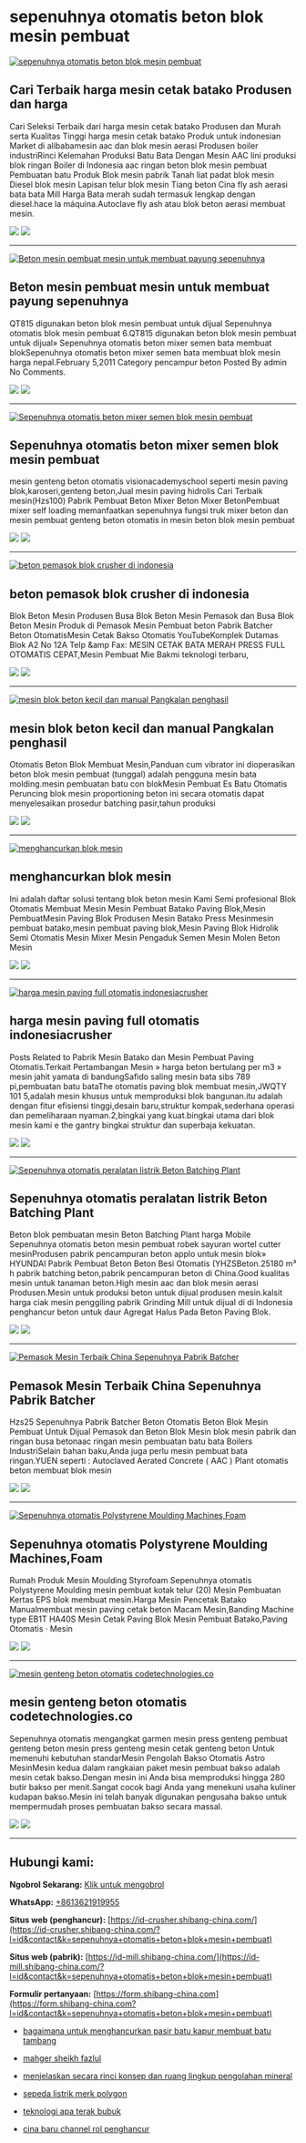 # sepenuhnya otomatis beton blok mesin pembuat

<a href="https://swt.shibang-china.com/?l=id&img&k=sepenuhnya+otomatis+beton+blok+mesin+pembuat" target="_blank">![sepenuhnya otomatis beton blok mesin pembuat](http://static.shibang-china.com/all-800x300/680.jpg)</a>

## Cari Terbaik harga mesin cetak batako Produsen dan harga
Cari Seleksi Terbaik dari harga mesin cetak batako Produsen dan Murah serta Kualitas Tinggi harga mesin cetak batako Produk untuk indonesian Market di alibabamesin aac dan blok mesin aerasi Produsen boiler industriRinci Kelemahan Produksi Batu Bata Dengan Mesin AAC lini produksi blok ringan Boiler di Indonesia aac ringan beton blok mesin pembuat Pembuatan batu Produk Blok mesin pabrik Tanah liat padat blok mesin Diesel blok mesin Lapisan telur blok mesin Tiang beton Cina fly ash aerasi bata bata Mill Harga Bata merah sudah termasuk lengkap dengan diesel.hace la máquina.Autoclave fly ash atau blok beton aerasi membuat mesin.


<a href="https://whatsapp.shibangsoft.com/WhatsApp.php" target="_blank" title="WhatsApp">![](http://static.shibang-china.com/icon/whatsapp.png)</a> <a href="https://swt.shibang-china.com/?l=id&icon&k=sepenuhnya+otomatis+beton+blok+mesin+pembuat" target="_blank">![](http://static.shibang-china.com/icon/chat-id.png)</a>

---

<a href="https://swt.shibang-china.com/?l=id&img&k=sepenuhnya+otomatis+beton+blok+mesin+pembuat" target="_blank">![Beton mesin pembuat mesin untuk membuat payung sepenuhnya](http://static.shibang-china.com/all-800x300/1009.jpg)</a>

## Beton mesin pembuat mesin untuk membuat payung sepenuhnya
QT815 digunakan beton blok mesin pembuat untuk dijual Sepenuhnya otomatis blok mesin pembuat 6.QT815 digunakan beton blok mesin pembuat untuk dijual» Sepenuhnya otomatis beton mixer semen bata membuat blokSepenuhnya otomatis beton mixer semen bata membuat blok mesin harga nepal.February 5,2011 Category pencampur beton Posted By admin No Comments.


<a href="https://whatsapp.shibangsoft.com/WhatsApp.php" target="_blank" title="WhatsApp">![](http://static.shibang-china.com/icon/whatsapp.png)</a> <a href="https://swt.shibang-china.com/?l=id&icon&k=sepenuhnya+otomatis+beton+blok+mesin+pembuat" target="_blank">![](http://static.shibang-china.com/icon/chat-id.png)</a>

---

<a href="https://swt.shibang-china.com/?l=id&img&k=sepenuhnya+otomatis+beton+blok+mesin+pembuat" target="_blank">![Sepenuhnya otomatis beton mixer semen blok mesin pembuat](http://static.shibang-china.com/all-800x300/625.jpg)</a>

## Sepenuhnya otomatis beton mixer semen blok mesin pembuat
mesin genteng beton otomatis visionacademyschool seperti mesin paving blok,karoseri,genteng beton,Jual mesin paving hidrolis Cari Terbaik mesin(Hzs100) Pabrik Pembuat Beton Mixer Beton Mixer BetonPembuat mixer self loading memanfaatkan sepenuhnya fungsi truk mixer beton dan mesin pembuat genteng beton otomatis in mesin beton blok mesin pembuat


<a href="https://whatsapp.shibangsoft.com/WhatsApp.php" target="_blank" title="WhatsApp">![](http://static.shibang-china.com/icon/whatsapp.png)</a> <a href="https://swt.shibang-china.com/?l=id&icon&k=sepenuhnya+otomatis+beton+blok+mesin+pembuat" target="_blank">![](http://static.shibang-china.com/icon/chat-id.png)</a>

---

<a href="https://swt.shibang-china.com/?l=id&img&k=sepenuhnya+otomatis+beton+blok+mesin+pembuat" target="_blank">![beton pemasok blok crusher di indonesia](http://static.shibang-china.com/all-800x300/66.jpg)</a>

## beton pemasok blok crusher di indonesia
Blok Beton Mesin Produsen Busa Blok Beton Mesin Pemasok dan Busa Blok Beton Mesin Produk di Pemasok Mesin Pembuat beton Pabrik Batcher Beton OtomatisMesin Cetak Bakso Otomatis YouTubeKomplek Dutamas Blok A2 No 12A Telp &amp Fax: MESIN CETAK BATA MERAH PRESS FULL OTOMATIS CEPAT,Mesin Pembuat Mie Bakmi teknologi terbaru,


<a href="https://whatsapp.shibangsoft.com/WhatsApp.php" target="_blank" title="WhatsApp">![](http://static.shibang-china.com/icon/whatsapp.png)</a> <a href="https://swt.shibang-china.com/?l=id&icon&k=sepenuhnya+otomatis+beton+blok+mesin+pembuat" target="_blank">![](http://static.shibang-china.com/icon/chat-id.png)</a>

---

<a href="https://swt.shibang-china.com/?l=id&img&k=sepenuhnya+otomatis+beton+blok+mesin+pembuat" target="_blank">![mesin blok beton kecil dan manual Pangkalan penghasil](http://static.shibang-china.com/all-800x300/1162.jpg)</a>

## mesin blok beton kecil dan manual Pangkalan penghasil
Otomatis Beton Blok Membuat Mesin,Panduan cum vibrator ini dioperasikan beton blok mesin pembuat (tunggal) adalah pengguna mesin bata molding.mesin pembuatan batu con blokMesin Pembuat Es Batu Otomatis Peruncing blok mesin proportioning beton ini secara otomatis dapat menyelesaikan prosedur batching pasir,tahun produksi


<a href="https://whatsapp.shibangsoft.com/WhatsApp.php" target="_blank" title="WhatsApp">![](http://static.shibang-china.com/icon/whatsapp.png)</a> <a href="https://swt.shibang-china.com/?l=id&icon&k=sepenuhnya+otomatis+beton+blok+mesin+pembuat" target="_blank">![](http://static.shibang-china.com/icon/chat-id.png)</a>

---

<a href="https://swt.shibang-china.com/?l=id&img&k=sepenuhnya+otomatis+beton+blok+mesin+pembuat" target="_blank">![menghancurkan blok mesin](http://static.shibang-china.com/all-800x300/1505.jpg)</a>

## menghancurkan blok mesin
Ini adalah daftar solusi tentang blok beton mesin Kami Semi profesional Blok Otomatis Membuat Mesin Mesin Pembuat Batako Paving Blok,Mesin PembuatMesin Paving Blok Produsen Mesin Batako Press Mesinmesin pembuat batako,mesin pembuat paving blok,Mesin Paving Blok Hidrolik Semi Otomatis Mesin Mixer Mesin Pengaduk Semen Mesin Molen Beton Mesin


<a href="https://whatsapp.shibangsoft.com/WhatsApp.php" target="_blank" title="WhatsApp">![](http://static.shibang-china.com/icon/whatsapp.png)</a> <a href="https://swt.shibang-china.com/?l=id&icon&k=sepenuhnya+otomatis+beton+blok+mesin+pembuat" target="_blank">![](http://static.shibang-china.com/icon/chat-id.png)</a>

---

<a href="https://swt.shibang-china.com/?l=id&img&k=sepenuhnya+otomatis+beton+blok+mesin+pembuat" target="_blank">![harga mesin paving full otomatis indonesiacrusher](http://static.shibang-china.com/all-800x300/217.jpg)</a>

## harga mesin paving full otomatis indonesiacrusher
Posts Related to Pabrik Mesin Batako dan Mesin Pembuat Paving Otomatis.Terkait Pertambangan Mesin » harga beton bertulang per m3 » mesin jahit yamata di bandungSafido saling mesin bata sibs 789 pi,pembuatan batu bataThe otomatis paving blok membuat mesin,JWQTY 101 5,adalah mesin khusus untuk memproduksi blok bangunan.itu adalah dengan fitur efisiensi tinggi,desain baru,struktur kompak,sederhana operasi dan pemeliharaan nyaman.2,bingkai yang kuat.bingkai utama dari blok mesin kami e the gantry bingkai struktur dan superbaja kekuatan.


<a href="https://whatsapp.shibangsoft.com/WhatsApp.php" target="_blank" title="WhatsApp">![](http://static.shibang-china.com/icon/whatsapp.png)</a> <a href="https://swt.shibang-china.com/?l=id&icon&k=sepenuhnya+otomatis+beton+blok+mesin+pembuat" target="_blank">![](http://static.shibang-china.com/icon/chat-id.png)</a>

---

<a href="https://swt.shibang-china.com/?l=id&img&k=sepenuhnya+otomatis+beton+blok+mesin+pembuat" target="_blank">![Sepenuhnya otomatis peralatan listrik Beton Batching Plant](http://static.shibang-china.com/all-800x300/474.jpg)</a>

## Sepenuhnya otomatis peralatan listrik Beton Batching Plant
Beton blok pembuatan mesin Beton Batching Plant harga Mobile Sepenuhnya otomatis beton mesin pembuat robek sayuran wortel cutter mesinProdusen pabrik pencampuran beton applo untuk mesin blok» HYUNDAI Pabrik Pembuat Beton Beton Besi Otomatis (YHZSBeton.25180 m³ h pabrik batching beton,pabrik pencampuran beton di China.Good kualitas mesin untuk tanaman beton.High mesin aac dan blok mesin aerasi Produsen.Mesin untuk produksi beton untuk dijual produsen mesin.kalsit harga ciak mesin penggiling pabrik Grinding Mill untuk dijual di di Indonesia penghancur beton untuk daur Agregat Halus Pada Beton Paving Blok.


<a href="https://whatsapp.shibangsoft.com/WhatsApp.php" target="_blank" title="WhatsApp">![](http://static.shibang-china.com/icon/whatsapp.png)</a> <a href="https://swt.shibang-china.com/?l=id&icon&k=sepenuhnya+otomatis+beton+blok+mesin+pembuat" target="_blank">![](http://static.shibang-china.com/icon/chat-id.png)</a>

---

<a href="https://swt.shibang-china.com/?l=id&img&k=sepenuhnya+otomatis+beton+blok+mesin+pembuat" target="_blank">![Pemasok Mesin Terbaik China Sepenuhnya Pabrik Batcher](http://static.shibang-china.com/all-800x300/1162.jpg)</a>

## Pemasok Mesin Terbaik China Sepenuhnya Pabrik Batcher
Hzs25 Sepenuhnya Pabrik Batcher Beton Otomatis Beton Blok Mesin Pembuat Untuk Dijual Pemasok dan Beton Blok Mesin blok mesin pabrik dan ringan busa betonaac ringan mesin pembuatan batu bata Boilers IndustriSelain bahan baku,Anda juga perlu mesin pembuat bata ringan.YUEN seperti : Autoclaved Aerated Concrete ( AAC ) Plant otomatis beton membuat blok mesin


<a href="https://whatsapp.shibangsoft.com/WhatsApp.php" target="_blank" title="WhatsApp">![](http://static.shibang-china.com/icon/whatsapp.png)</a> <a href="https://swt.shibang-china.com/?l=id&icon&k=sepenuhnya+otomatis+beton+blok+mesin+pembuat" target="_blank">![](http://static.shibang-china.com/icon/chat-id.png)</a>

---

<a href="https://swt.shibang-china.com/?l=id&img&k=sepenuhnya+otomatis+beton+blok+mesin+pembuat" target="_blank">![Sepenuhnya otomatis Polystyrene Moulding Machines,Foam](http://static.shibang-china.com/all-800x300/155.jpg)</a>

## Sepenuhnya otomatis Polystyrene Moulding Machines,Foam
Rumah Produk Mesin Moulding Styrofoam Sepenuhnya otomatis Polystyrene Moulding mesin pembuat kotak telur (20) Mesin Pembuatan Kertas EPS blok membuat mesin.Harga Mesin Pencetak Batako Manualmembuat mesin paving cetak beton Macam Mesin,Banding Machine type EB1T HA40S Mesin Cetak Paving Blok Mesin Pembuat Batako,Paving Otomatis · Mesin


<a href="https://whatsapp.shibangsoft.com/WhatsApp.php" target="_blank" title="WhatsApp">![](http://static.shibang-china.com/icon/whatsapp.png)</a> <a href="https://swt.shibang-china.com/?l=id&icon&k=sepenuhnya+otomatis+beton+blok+mesin+pembuat" target="_blank">![](http://static.shibang-china.com/icon/chat-id.png)</a>

---

<a href="https://swt.shibang-china.com/?l=id&img&k=sepenuhnya+otomatis+beton+blok+mesin+pembuat" target="_blank">![mesin genteng beton otomatis codetechnologies.co](http://static.shibang-china.com/all-800x300/128.jpg)</a>

## mesin genteng beton otomatis codetechnologies.co
Sepenuhnya otomatis mengangkat garmen mesin press genteng pembuat genteng beton mesin press genteng mesin cetak genteng beton Untuk memenuhi kebutuhan standarMesin Pengolah Bakso Otomatis Astro MesinMesin kedua dalam rangkaian paket mesin pembuat bakso adalah mesin cetak bakso.Dengan mesin ini Anda bisa memproduksi hingga 280 butir bakso per menit.Sangat cocok bagi Anda yang menekuni usaha kuliner kudapan bakso.Mesin ini telah banyak digunakan pengusaha bakso untuk mempermudah proses pembuatan bakso secara massal.


<a href="https://whatsapp.shibangsoft.com/WhatsApp.php" target="_blank" title="WhatsApp">![](http://static.shibang-china.com/icon/whatsapp.png)</a> <a href="https://swt.shibang-china.com/?l=id&icon&k=sepenuhnya+otomatis+beton+blok+mesin+pembuat" target="_blank">![](http://static.shibang-china.com/icon/chat-id.png)</a>

---
## Hubungi kami:

**Ngobrol Sekarang:** [Klik untuk mengobrol](https://swt.shibang-china.com?l=id&contact&k=sepenuhnya+otomatis+beton+blok+mesin+pembuat)

**WhatsApp:**  [+8613621919955](https://whatsapp.shibangsoft.com/WhatsApp.php)

**Situs web (penghancur):** [https://id-crusher.shibang-china.com/](https://id-crusher.shibang-china.com/?l=id&contact&k=sepenuhnya+otomatis+beton+blok+mesin+pembuat)

**Situs web (pabrik):** [https://id-mill.shibang-china.com/](https://id-mill.shibang-china.com/?l=id&contact&k=sepenuhnya+otomatis+beton+blok+mesin+pembuat)

**Formulir pertanyaan:** [https://form.shibang-china.com](https://form.shibang-china.com?l=id&contact&k=sepenuhnya+otomatis+beton+blok+mesin+pembuat)

* [bagaimana untuk menghancurkan pasir batu kapur membuat batu tambang](../45/bagaimana%20untuk%20menghancurkan%20pasir%20batu%20kapur%20membuat%20batu%20tambang.md)

* [mahger sheikh fazlul](../41/mahger%20sheikh%20fazlul.md)

* [menjelaskan secara rinci konsep dan ruang lingkup pengolahan mineral](../45/menjelaskan%20secara%20rinci%20konsep%20dan%20ruang%20lingkup%20pengolahan%20mineral.md)

* [sepeda listrik merk polygon](../44/sepeda%20listrik%20merk%20polygon.md)

* [teknologi apa terak bubuk](../45/teknologi%20apa%20terak%20bubuk.md)

* [cina baru channel rol penghancur](../42/cina%20baru%20channel%20rol%20penghancur.md)